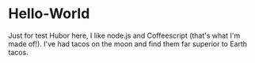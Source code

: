 # Hello-World
Just for test
Hubor here, I like node.js and Coffeescript (that's what I'm made of!).
I've had tacos on the moon and find them far superior to Earth tacos.
